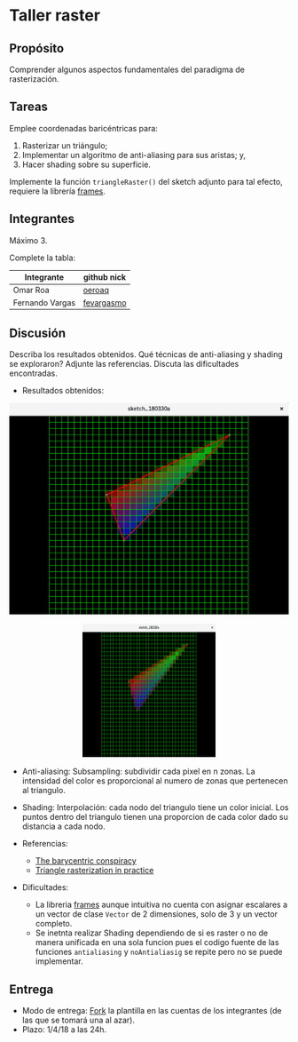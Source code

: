# Taller raster

## Propósito

Comprender algunos aspectos fundamentales del paradigma de rasterización.

## Tareas

Emplee coordenadas baricéntricas para:

1. Rasterizar un triángulo;
2. Implementar un algoritmo de anti-aliasing para sus aristas; y,
3. Hacer shading sobre su superficie.

Implemente la función ```triangleRaster()``` del sketch adjunto para tal efecto, requiere la librería [frames](https://github.com/VisualComputing/framesjs/releases).

## Integrantes

Máximo 3.

Complete la tabla:

| Integrante | github nick |
|------------|-------------|
|Omar Roa|[oeroaq](https://oeroaq.github.io/)|
|Fernando Vargas|[fevargasmo](https://fevargasmo.github.io/)|

## Discusión
Describa los resultados obtenidos. Qué técnicas de anti-aliasing y shading se exploraron? Adjunte las referencias. Discuta las dificultades encontradas.
- Resultados obtenidos:

![triangulo en cuadriculada](https://github.com/fevargasmo/Raster_ws/blob/master/images/triangulo%20en%20cuadriculada.png "Triangulo en cuadriculada]")

<p align="center">
<img src="https://github.com/fevargasmo/Raster_ws/blob/master/images/triangulo%20en%20cuadriculada.png" alt="triangulo en cuadriculada" height="240" width="240"/>
  </p>

- Anti-aliasing:
  Subsampling: subdividir cada pixel en n zonas. La intensidad del color es proporcional al numero de zonas que pertenecen al triangulo.

- Shading:
  Interpolación: cada nodo del triangulo tiene un color inicial. Los puntos dentro del triangulo tienen una proporcion de cada color dado su distancia a cada nodo.

- Referencias:
  - [The barycentric conspiracy](https://fgiesen.wordpress.com/2013/02/06/the-barycentric-conspirac/)
  - [Triangle rasterization in practice](https://fgiesen.wordpress.com/2013/02/08/triangle-rasterization-in-practice/)
- Dificultades:

    - La libreria [frames](https://github.com/VisualComputing/framesjs/releases) aunque intuitiva no cuenta con asignar escalares a un vector de clase ```Vector```  de 2 dimensiones, solo de 3 y un vector completo.
    - Se inetnta realizar Shading dependiendo de si es raster o no de manera unificada en una sola funcion pues el codigo fuente de las funciones ```antialiasing``` y ```noAntialiasig``` se repite pero no se puede implementar.


## Entrega

* Modo de entrega: [Fork](https://help.github.com/articles/fork-a-repo/) la plantilla en las cuentas de los integrantes (de las que se tomará una al azar).
* Plazo: 1/4/18 a las 24h.
